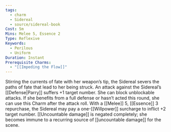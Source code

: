 ```yaml
---
tags:
  - charm
  - Sidereal
  - source/sidereal-book
Cost: 5m
Mins: Melee 5, Essence 2
Type: Reflexive
Keywords:
  - Perilous
  - Uniform
Duration: Instant
Prerequisite Charms:
  - "[[Impeding the Flow]]"
---
```

Stirring the currents of fate with her weapon’s tip, the Sidereal severs the paths of fate that lead to her being struck. An attack against the Sidereal’s [[Defense|Parry]] suffers +1 target number. She can block unblockable attacks. If she benefits from a full defense or hasn’t acted this round, she can use this Charm after the attack roll. With a [[Melee]] 5, [[Essence]] 3 repurchase, the Sidereal may pay a one-[[Willpower]] surcharge to inflict +2 target number. [[Uncountable damage]] is negated completely; she becomes immune to a recurring source of [[uncountable damage]] for the scene.